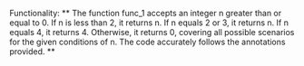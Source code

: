 Functionality: ** The function func_1 accepts an integer n greater than or equal to 0. If n is less than 2, it returns n. If n equals 2 or 3, it returns n. If n equals 4, it returns 4. Otherwise, it returns 0, covering all possible scenarios for the given conditions of n. The code accurately follows the annotations provided. **